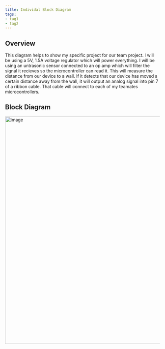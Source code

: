 ```yaml
---
title: Individal Block Diagram
tags:
- tag1
- tag2
---
```


## Overview
This diagram helps to show my specific project for our team project. I will be using a 5V, 1.5A voltage regulator which will power everything. I will be using an untrasonic sensor connected to an op amp which will filter the signal it recieves so the microcontroller can read it. This will measure the distance from our device to a wall. If it detects that our device has moved a certain distance away from the wall, it will output an analog signal into pin 7 of a ribbon cable. That cable will connect to each of my teamates microcontrollers.


## Block Diagram 

<img width="751" height="739" alt="image" src="https://github.com/user-attachments/assets/736eda48-411c-4ad4-9548-620e039bd11b" />

